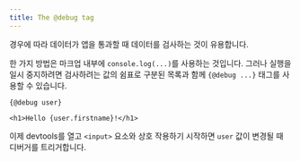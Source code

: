 ```yaml
---
title: The @debug tag
---
```


경우에 따라 데이터가 앱을 통과할 때 데이터를 검사하는 것이 유용합니다.

한 가지 방법은 마크업 내부에 `console.log(...)`를 사용하는 것입니다. 그러나 실행을 일시 중지하려면 검사하려는 값의 쉼표로 구분된 목록과 함께 `{@debug ...}` 태그를 사용할 수 있습니다.

```svelte
{@debug user}

<h1>Hello {user.firstname}!</h1>
```

이제 devtools를 열고 `<input>` 요소와 상호 작용하기 시작하면 `user` 값이 변경될 때 디버거를 트리거합니다.
